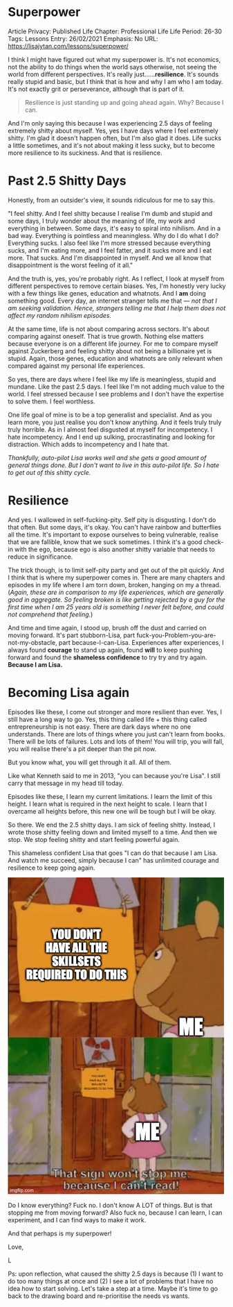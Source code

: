 # Superpower

Article Privacy: Published
Life Chapter: Professional Life
Life Period: 26-30
Tags: Lessons
Entry: 26/02/2021
Emphasis: No
URL: https://lisajytan.com/lessons/superpower/

I think I might have figured out what my superpower is. It's not economics, not the ability to do things when the world says otherwise, not seeing the world from different perspectives. It's really just......**resilience**. It's sounds really stupid and basic, but I think that is how and why I am who I am today. It's not exactly grit or perseverance, although that is part of it. 

> Resilience is just standing up and going ahead again. Why? Because I can.
> 

And I'm only saying this because I was experiencing 2.5 days of feeling extremely shitty about myself. Yes, yes I have days where I feel extremely shitty. I'm glad it doesn't happen often, but I'm also glad it does. Life sucks a little sometimes, and it's not about making it less sucky, but to become more resilience to its suckiness. And that is resilience. 

# Past 2.5 Shitty Days

Honestly, from an outsider's view, it sounds ridiculous for me to say this. 

"I feel shitty. And I feel shitty because I realise I'm dumb and stupid and some days, I truly wonder about the meaning of life, my work and everything in between. Some days, it's easy to spiral into nihilism. And in a bad way. Everything is pointless and meaningless. Why do I do what I do? Everything sucks. I also feel like I'm more stressed because everything sucks, and I'm eating more, and I feel fatter, and it sucks more and I eat more. That sucks. And I'm disappointed in myself. And we all know that disappointment is the worst feeling of it all."

And the truth is, yes, you're probably right. As I reflect, I look at myself from different perspectives to remove certain biases. Yes, I'm honestly very lucky with a few things like genes, education and whatnots. And I **am** doing something good. Every day, an internet stranger tells me that — *not that I am seeking validation. Hence, strangers telling me that I help them does not affect my random nihilism episodes.* 

At the same time, life is not about comparing across sectors. It's about comparing against oneself. That is true growth. Nothing else matters because everyone is on a different life journey. For me to compare myself against Zuckerberg and feeling shitty about not being a billionaire yet is stupid. Again, those genes, education and whatnots are only relevant when compared against my personal life experiences. 

So yes, there are days where I feel like my life is meaningless, stupid and mundane. Like the past 2.5 days. I feel like I'm not adding much value to the world. I feel stressed because I see problems and I don't have the expertise to solve them. I feel worthless. 

One life goal of mine is to be a top generalist and specialist. And as you learn more, you just realise you don't know anything. And it feels truly truly truly horrible. As in I almost feel disgusted at myself for incompetency. I hate incompetency. And I end up sulking, procrastinating and looking for distraction. Which adds to incompetency and I hate that. 

*Thankfully, auto-pilot Lisa works well and she gets a good amount of general things done. But I don't want to live in this auto-pilot life. So I hate to get out of this shitty cycle.* 

# Resilience

And yes. I wallowed in self-fucking-pity. Self pity is disgusting. I don't do that often. But some days, it's okay. You can't have rainbow and butterflies all the time. It's important to expose ourselves to being vulnerable, realise that we are fallible, know that we suck sometimes. I think it's a good check-in with the ego, because ego is also another shitty variable that needs to reduce in significance. 

The trick though, is to limit self-pity party and get out of the pit quickly. And I think that is where my superpower comes in. There are many chapters and episodes in my life where I am torn down, broken, hanging on my a thread. (*Again, these are in comparison to my life experiences, which are generally good in aggregate. So feeling broken is like getting rejected by a guy for the first time when I am 25 years old is something I never felt before, and could not comprehend that feeling.*) 

And time and time again, I stood up, brush off the dust and carried on moving forward. It's part stubborn-Lisa, part fuck-you-Problem-you-are-not-my-obstacle, part because-I-can-Lisa. Experiences after experiences, I always found **courage** to stand up again, found **will** to keep pushing forward and found the **shameless confidence** to try try and try again. **Because I am Lisa.** 

# Becoming Lisa again

Episodes like these, I come out stronger and more resilient than ever. Yes, I still have a long way to go. Yes, this thing called life + this thing called entrepreneurship is not easy. There are dark days where no one understands. There are lots of things where you just can't learn from books. There will be lots of failures. Lots and lots of them! You will trip, you will fall, you will realise there's a pit deeper than the pit now. 

But you know what, you will get through it all. All of them. 

Like what Kenneth said to me in 2013, "you can because you're Lisa". I still carry that message in my head till today. 

Episodes like these, I learn my current limitations. I learn the limit of this height. I learn what is required in the next height to scale. I learn that I overcame all heights before, this new one will be tough but I will be okay. 

So there. We end the 2.5 shitty days. I am sick of feeling shitty. Instead, I wrote those shitty feeling down and limited myself to a time. And then we stop. We stop feeling shitty and start feeling powerful again. 

This shameless confident Lisa that goes "I can do that because I am Lisa. And watch me succeed, simply because I can" has unlimited courage and resilience to keep going again. 

![Superpower%20f4b2ab40111d474a8a3213e28170de89/4zjwe5.jpg](Superpower%20f4b2ab40111d474a8a3213e28170de89/4zjwe5.jpg)

Do I know everything? Fuck no. I don't know A LOT of things. But is that stopping me from moving forward? Also fuck no, because I can learn, I can experiment, and I can find ways to make it work.

And that perhaps is my superpower! 

Love,

L 

Ps: upon reflection, what caused the shitty 2.5 days is because (1) I want to do too many things at once and (2) I see a lot of problems that I have no idea how to start solving. Let's take a step at a time. Maybe it's time to go back to the drawing board and re-prioritise the needs vs wants.